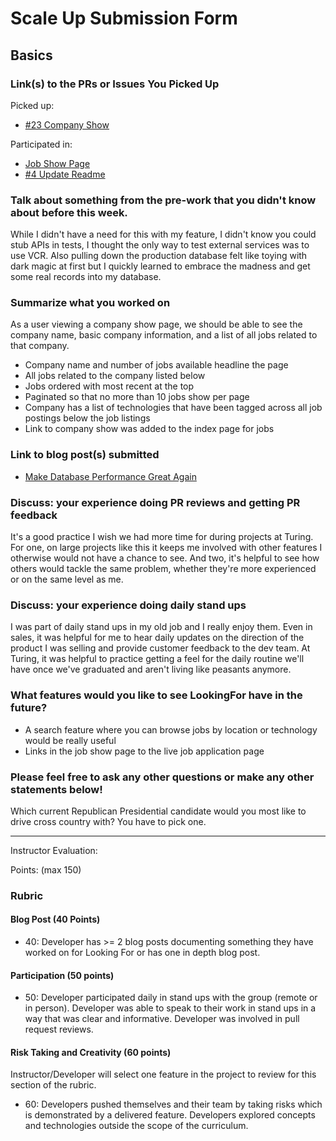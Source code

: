 # Scale Up Submission Form

## Basics

### Link(s) to the PRs or Issues You Picked Up

Picked up:
- [#23 Company Show](https://github.com/LookingForMe/lookingfor/pull/55)

Participated in:
- [Job Show Page](https://github.com/LookingForMe/lookingfor/pull/56)
- [#4 Update Readme](https://github.com/brantwellman/3D-graphics-engine/pull/4)

### Talk about something from the pre-work that you didn't know about before this week.
While I didn't have a need for this with my feature, I didn't know you could
stub APIs in tests, I thought the only way to test external services was to use
VCR. Also pulling down the production database felt like toying with dark magic
at first but I quickly learned to embrace the madness and get some real records
into my database.

### Summarize what you worked on
As a user viewing a company show page, we should be able to see the company
name, basic company information, and a list of all jobs related to that company.

- Company name and number of jobs available headline the page
- All jobs related to the company listed below
- Jobs ordered with most recent at the top
- Paginated so that no more than 10 jobs show per page
- Company has a list of technologies that have been tagged across all job
postings below the job listings
- Link to company show was added to the index page for jobs

### Link to blog post(s) submitted
- [Make Database Performance Great Again](https://medium.com/@dastinnette/make-database-performance-great-again-6f41502d4ce9#.n07ncwnft)

### Discuss: your experience doing PR reviews and getting PR feedback
It's a good practice I wish we had more time for during projects at Turing. For
one, on large projects like this it keeps me involved with other features I
otherwise would not have a chance to see. And two, it's helpful to see how
others would tackle the same problem, whether they're more experienced or on the
same level as me.

### Discuss: your experience doing daily stand ups
I was part of daily stand ups in my old job and I really enjoy them. Even in
sales, it was helpful for me to hear daily updates on the direction of the
product I was selling and provide customer feedback to the dev team. At Turing,
it was helpful to practice getting a feel for the daily routine we'll have once
we've graduated and aren't living like peasants anymore.

### What features would you like to see LookingFor have in the future?
- A search feature where you can browse jobs by location or technology would be
really useful
- Links in the job show page to the live job application page

### Please feel free to ask any other questions or make any other statements below!
Which current Republican Presidential candidate would you most like to drive
cross country with? You have to pick one.

-----

Instructor Evaluation:

Points: (max 150)

### Rubric

#### Blog Post (40 Points)  
  * 40: Developer has >= 2 blog posts documenting something they have worked on for Looking For or has one in depth blog post.

#### Participation (50 points)
  * 50: Developer participated daily in stand ups with the group (remote or in person). Developer was able to speak to their work in stand ups in a way that was clear and informative. Developer was involved in pull request reviews.

#### Risk Taking and Creativity (60 points)
Instructor/Developer will select one feature in the project to review for this section of the rubric.

  * 60: Developers pushed themselves and their team by taking risks which is demonstrated by a delivered feature. Developers explored concepts and technologies outside the scope of the curriculum.
